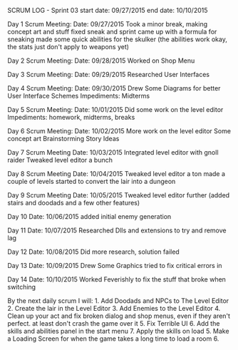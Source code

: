 SCRUM LOG - Sprint 03
start date: 09/27/2015
end date: 10/10/2015

Day 1 Scrum Meeting:
Date: 09/27/2015
	Took a minor break, making concept art and stuff
	fixed sneak and sprint
	came up with a formula for sneaking
	made some quick abilities for the skulker (the abilities work okay, the stats just don't apply to weapons yet)
	
Day 2 Scrum Meeting:
Date: 09/28/2015
	Worked on Shop Menu


Day 3 Scrum Meeting:
Date: 09/29/2015
	Researched User Interfaces

Day 4 Scrum Meeting:
Date: 09/30/2015
	Drew Some Diagrams for better User Interface Schemes
	Impediments: Midterms
	
Day 5 Scrum Meeting:
Date: 10/01/2015
	Did some work on the level editor
	Impediments: homework, midterms, breaks

Day 6 Scrum Meeting:
Date: 10/02/2015
	More work on the level editor
	Some concept art
	Brainstorming Story Ideas
	
Day 7 Scrum Meeting
Date: 10/03/2015
	Integrated level editor with gnoll raider
	Tweaked level editor a bunch

Day 8 Scrum Meeting
Date: 10/04/2015
	Tweaked level editor a ton
	made a couple of levels
	started to convert the lair into a dungeon

Day 9 Scrum Meeting
Date: 10/05/2015
	Tweaked level editor further (added stairs and doodads and a few other features)
	
Day 10
Date: 10/06/2015
	added initial enemy generation
	
Day 11
Date: 10/07/2015
	Researched Dlls and extensions to try and remove lag
	
Day 12
Date: 10/08/2015
	Did more research, solution failed
	
Day 13
Date: 10/09/2015
	Drew Some Graphics
	tried to fix critical errors in

Day 14
Date: 10/10/2015
	Worked Feverishly to fix the stuff that broke when switching
	
	
By the next daily scrum I will:
	1. Add Doodads and NPCs to The Level Editor
	2. Create the lair in the Level Editor
	3. Add Enemies to the Level Editor
	4. Clean up your act and fix broken dialog and shop menus, even if they aren't perfect. at least don't crash the game over it
	5. Fix Terrible UI
	6. Add the skills and abilities panel in the start menu
	7. Apply the skills on load
	5. Make a Loading Screen for when the game takes a long time to load a room
	6. 